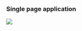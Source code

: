 <h3>Single page application</h3>
<img src="https://https://github.com/Sglossu/miniblog_Django/For_readme.png?raw=true"></img>